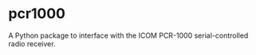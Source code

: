 pcr1000
=======

A Python package to interface with the ICOM PCR-1000 serial-controlled radio receiver.

